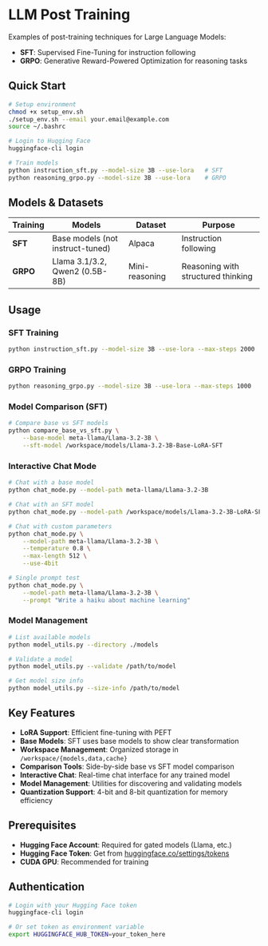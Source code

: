 # LLM Post Training

Examples of post-training techniques for Large Language Models:

- **SFT**: Supervised Fine-Tuning for instruction following
- **GRPO**: Generative Reward-Powered Optimization for reasoning tasks

## Quick Start

```bash
# Setup environment
chmod +x setup_env.sh
./setup_env.sh --email your.email@example.com
source ~/.bashrc

# Login to Hugging Face
huggingface-cli login

# Train models
python instruction_sft.py --model-size 3B --use-lora   # SFT
python reasoning_grpo.py --model-size 3B --use-lora    # GRPO
```

## Models & Datasets

| Training | Models                           | Dataset        | Purpose                            |
| -------- | -------------------------------- | -------------- | ---------------------------------- |
| **SFT**  | Base models (not instruct-tuned) | Alpaca         | Instruction following              |
| **GRPO** | Llama 3.1/3.2, Qwen2 (0.5B-8B)   | Mini-reasoning | Reasoning with structured thinking |

## Usage

### SFT Training

```bash
python instruction_sft.py --model-size 3B --use-lora --max-steps 2000
```

### GRPO Training

```bash
python reasoning_grpo.py --model-size 3B --use-lora --max-steps 1000
```

### Model Comparison (SFT)

```bash
# Compare base vs SFT models
python compare_base_vs_sft.py \
    --base-model meta-llama/Llama-3.2-3B \
    --sft-model /workspace/models/Llama-3.2-3B-Base-LoRA-SFT
```

### Interactive Chat Mode

```bash
# Chat with a base model
python chat_mode.py --model-path meta-llama/Llama-3.2-3B

# Chat with an SFT model
python chat_mode.py --model-path /workspace/models/Llama-3.2-3B-LoRA-SFT

# Chat with custom parameters
python chat_mode.py \
    --model-path meta-llama/Llama-3.2-3B \
    --temperature 0.8 \
    --max-length 512 \
    --use-4bit

# Single prompt test
python chat_mode.py \
    --model-path meta-llama/Llama-3.2-3B \
    --prompt "Write a haiku about machine learning"
```

### Model Management

```bash
# List available models
python model_utils.py --directory ./models

# Validate a model
python model_utils.py --validate /path/to/model

# Get model size info
python model_utils.py --size-info /path/to/model
```

## Key Features

- **LoRA Support**: Efficient fine-tuning with PEFT
- **Base Models**: SFT uses base models to show clear transformation
- **Workspace Management**: Organized storage in `/workspace/{models,data,cache}`
- **Comparison Tools**: Side-by-side base vs SFT model comparison
- **Interactive Chat**: Real-time chat interface for any trained model
- **Model Management**: Utilities for discovering and validating models
- **Quantization Support**: 4-bit and 8-bit quantization for memory efficiency

## Prerequisites

- **Hugging Face Account**: Required for gated models (Llama, etc.)
- **Hugging Face Token**: Get from [huggingface.co/settings/tokens](https://huggingface.co/settings/tokens)
- **CUDA GPU**: Recommended for training

## Authentication

```bash
# Login with your Hugging Face token
huggingface-cli login

# Or set token as environment variable
export HUGGINGFACE_HUB_TOKEN=your_token_here
```
